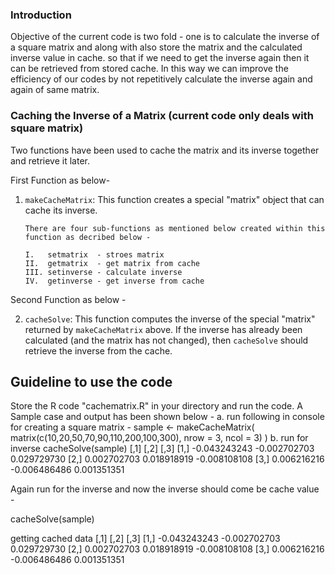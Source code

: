 ### Introduction

Objective of the current code is two fold - one is to calculate the inverse of a square matrix and along with also store the matrix and the calculated inverse value in cache. so that if we need to get the inverse again then it can be retrieved from stored cache. In this way we can improve the efficiency of our codes by not repetitively calculate the inverse again and again of same matrix.

### Caching the Inverse of a Matrix (current code only deals with square matrix)

Two functions have been used to cache the matrix and its inverse together and retrieve it later.

First Function as below-
1.  `makeCacheMatrix`: This function creates a special "matrix" object
    that can cache its inverse.

        There are four sub-functions as mentioned below created within this function as decribed below - 
        
        I.   setmatrix  - stroes matrix
        II.  getmatrix  - get matrix from cache
        III. setinverse - calculate inverse
        IV.  getinverse - get inverse from cache

Second Function as below - 

2.  `cacheSolve`: This function computes the inverse of the special "matrix" returned by `makeCacheMatrix` above. If the inverse has already been calculated (and the matrix has not changed), then `cacheSolve` should retrieve the inverse from the cache.

## Guideline to use the code

Store the R code "cachematrix.R" in your directory and run the code. A Sample case and output has been shown below - 
a. run following in console for creating a square matrix - 
sample <- makeCacheMatrix( matrix(c(10,20,50,70,90,110,200,100,300), nrow = 3, ncol = 3) )
b. run for inverse 
cacheSolve(sample)
                [,1]         [,2]         [,3]
        [1,] -0.043243243 -0.002702703  0.029729730
        [2,]  0.002702703  0.018918919 -0.008108108
        [3,]  0.006216216 -0.006486486  0.001351351

Again run for the inverse and now the inverse should come be cache value - 

cacheSolve(sample)

getting cached data
                     [,1]         [,2]         [,3]
        [1,] -0.043243243 -0.002702703  0.029729730
        [2,]  0.002702703  0.018918919 -0.008108108
        [3,]  0.006216216 -0.006486486  0.001351351
